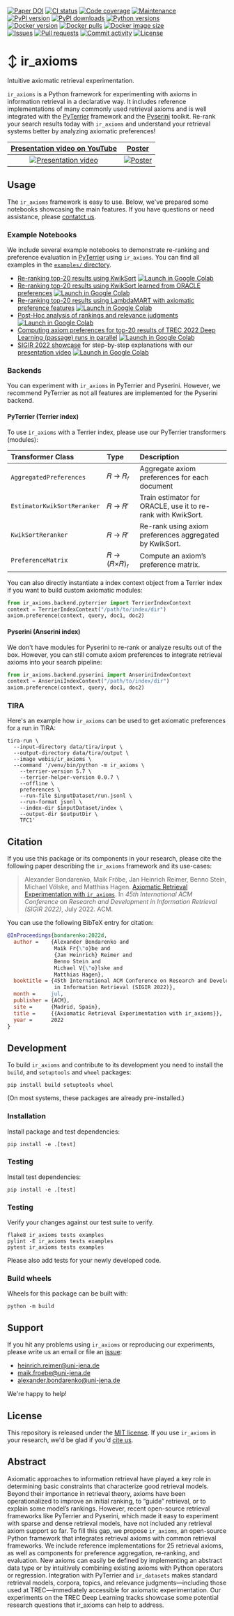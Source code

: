 [![Paper DOI](https://img.shields.io/badge/DOI-10.1145%2F3477495.3531743-blue?style=flat-square)](https://doi.org/10.1145/3477495.3531743)
[![CI status](https://img.shields.io/github/actions/workflow/status/webis-de/ir_axioms/ci.yml?branch=main&style=flat-square)](https://github.com/webis-de/ir_axioms/actions/workflows/ci.yml)
[![Code coverage](https://img.shields.io/codecov/c/github/webis-de/ir_axioms?style=flat-square)](https://codecov.io/github/webis-de/ir_axioms/)
[![Maintenance](https://img.shields.io/maintenance/yes/2023?style=flat-square)](https://github.com/webis-de/ir_axioms/graphs/contributors)  
[![PyPI version](https://img.shields.io/pypi/v/ir_axioms?style=flat-square)](https://pypi.org/project/ir_axioms/)
[![PyPI downloads](https://img.shields.io/pypi/dm/ir_axioms?style=flat-square)](https://pypi.org/project/ir_axioms/)
[![Python versions](https://img.shields.io/pypi/pyversions/ir_axioms?style=flat-square)](https://pypi.org/project/ir_axioms/)  
[![Docker version](https://img.shields.io/docker/v/webis/ir_axioms?style=flat-square&label=docker
)](https://hub.docker.com/repository/docker/webis/ir_axioms)
[![Docker pulls](https://img.shields.io/docker/pulls/webis/ir_axioms?style=flat-square&label=pulls)](https://hub.docker.com/repository/docker/webis/ir_axioms)
[![Docker image size](https://img.shields.io/docker/image-size/webis/ir_axioms?style=flat-square)](https://hub.docker.com/repository/docker/webis/ir_axioms)  
[![Issues](https://img.shields.io/github/issues/webis-de/ir_axioms?style=flat-square)](https://github.com/webis-de/ir_axioms/issues)
[![Pull requests](https://img.shields.io/github/issues-pr/webis-de/ir_axioms?style=flat-square)](https://github.com/webis-de/ir_axioms/pulls)
[![Commit activity](https://img.shields.io/github/commit-activity/m/webis-de/ir_axioms?style=flat-square)](https://github.com/webis-de/ir_axioms/commits)
[![License](https://img.shields.io/github/license/webis-de/ir_axioms?style=flat-square)](LICENSE)

# ↕️ ir_axioms

Intuitive axiomatic retrieval experimentation.

`ir_axioms` is a Python framework for experimenting with axioms in information retrieval in a declarative way. 
It includes reference implementations of many commonly used retrieval axioms and is well integrated with the [PyTerrier](https://github.com/terrier-org/pyterrier) framework and the [Pyserini](https://github.com/castorini/pyserini) toolkit.
Re-rank your search results today with `ir_axioms` and understand your retrieval systems better by analyzing
axiomatic preferences!

|            [Presentation video on YouTube](https://youtu.be/hZtWw805TBg)             |                  [Poster](https://webis.de/downloads/publications/posters/bondarenko_2022d.pdf)                   |
|:------------------------------------------------------------------------------------:|:-----------------------------------------------------------------------------------------------------------------:|
| [![Presentation video](documentation/video-cover.png)](https://youtu.be/hZtWw805TBg) | [![Poster](documentation/poster-cover.png)](https://webis.de/downloads/publications/posters/bondarenko_2022d.pdf) |

## Usage

The `ir_axioms` framework is easy to use. Below, we've prepared some notebooks showcasing the main features.
If you have questions or need assistance, please [contatct us](#support).

### Example Notebooks

We include several example notebooks to demonstrate re-ranking and preference evaluation in [PyTerrier](https://github.com/terrier-org/pyterrier) using `ir_axioms`.
You can find all examples in the [`examples/` directory](examples).

- [Re-ranking top-20 results using KwikSort](examples/pyterrier_kwiksort.ipynb)
  [![Launch in Google Colab](https://img.shields.io/badge/open%20in-colab-informational?style=flat-square)](https://colab.research.google.com/github/webis-de/ir_axioms/blob/main/examples/pyterrier_kwiksort.ipynb)
- [Re-ranking top-20 results using KwikSort learned from ORACLE preferences](examples/pyterrier_kwiksort_learned.ipynb)
  [![Launch in Google Colab](https://img.shields.io/badge/open%20in-colab-informational?style=flat-square)](https://colab.research.google.com/github/webis-de/ir_axioms/blob/main/examples/pyterrier_kwiksort_learned.ipynb)
- [Re-ranking top-20 results using LambdaMART with axiomatic preference features](examples/pyterrier_ltr_features.ipynb)
  [![Launch in Google Colab](https://img.shields.io/badge/open%20in-colab-informational?style=flat-square)](https://colab.research.google.com/github/webis-de/ir_axioms/blob/main/examples/pyterrier_ltr_features.ipynb)
- [Post-Hoc analysis of rankings and relevance judgments](examples/pyterrier_post_hoc_analysis_of_runs_and_qrels.ipynb)
  [![Launch in Google Colab](https://img.shields.io/badge/open%20in-colab-informational?style=flat-square)](https://colab.research.google.com/github/webis-de/ir_axioms/blob/main/examples/pyterrier_post_hoc_analysis_of_runs_and_qrels.ipynb)
- [Computing axiom preferences for top-20 results of TREC 2022 Deep Learning (passage) runs in parallel](examples/pyterrier_preferences_parallel.ipynb)
  [![Launch in Google Colab](https://img.shields.io/badge/open%20in-colab-informational?style=flat-square)](https://colab.research.google.com/github/webis-de/ir_axioms/blob/main/examples/pyterrier_preferences_parallel.ipynb)
- [SIGIR 2022 showcase](examples/sigir2022_showcase.ipynb) for step-by-step explanations with our [presentation video](https://youtu.be/hZtWw805TBg)
  [![Launch in Google Colab](https://img.shields.io/badge/open%20in-colab-informational?style=flat-square)](https://colab.research.google.com/github/webis-de/ir_axioms/blob/main/examples/sigir2022_showcase.ipynb)

### Backends

You can experiment with `ir_axioms` in PyTerrier and Pyserini.
However, we recommend PyTerrier as not all features are implemented for the Pyserini backend.

#### PyTerrier (Terrier index)

To use `ir_axioms` with a Terrier index, please use our PyTerrier transformers (modules):

| Transformer Class           | Type                      | Description                                                  |
|:----------------------------|:--------------------------|:-------------------------------------------------------------|
| `AggregatedPreferences`     | 𝑅 → 𝑅<sub>𝑓</sub>      | Aggregate axiom preferences for each document                |
| `EstimatorKwikSortReranker` | 𝑅 → 𝑅′                  | Train estimator for ORACLE, use it to re-rank with KwikSort. |
| `KwikSortReranker`          | 𝑅 → 𝑅′                  | Re-rank using axiom preferences aggregated by KwikSort.      |
| `PreferenceMatrix`          | 𝑅 → (𝑅×𝑅)<sub>𝑓</sub> | Compute an axiom’s preference matrix.                        |

You can also directly instantiate a index context object from a Terrier index if you want to build custom axiomatic modules:

```python
from ir_axioms.backend.pyterrier import TerrierIndexContext
context = TerrierIndexContext("/path/to/index/dir")
axiom.preference(context, query, doc1, doc2)
```

#### Pyserini (Anserini index)

We don't have modules for Pyserini to re-rank or analyze results out of the box.
However, you can still comute axiom preferences to integrate retrieval axioms into your search pipeline:

```python
from ir_axioms.backend.pyserini import AnseriniIndexContext
context = AnseriniIndexContext("/path/to/index/dir")
axiom.preference(context, query, doc1, doc2)
```

### TIRA

Here's an example how `ir_axioms` can be used to get axiomatic preferences for a run in TIRA:

```shell
tira-run \
  --input-directory data/tira/input \
  --output-directory data/tira/output \
  --image webis/ir_axioms \
  --command '/venv/bin/python -m ir_axioms \
    --terrier-version 5.7 \
    --terrier-helper-version 0.0.7 \
    --offline \
    preferences \
    --run-file $inputDataset/run.jsonl \
    --run-format jsonl \
    --index-dir $inputDataset/index \
    --output-dir $outputDir \
    TFC1'
```

## Citation

If you use this package or its components in your research, please cite the following paper describing the `ir_axioms`
framework and its use-cases:

> Alexander Bondarenko, Maik Fröbe, Jan Heinrich Reimer, Benno Stein, Michael Völske, and Matthias Hagen. [Axiomatic Retrieval Experimentation with `ir_axioms`](https://webis.de/publications.html?q=ir_axioms#bondarenko_2022d). In _45th International ACM Conference on Research and Development in Information Retrieval (SIGIR 2022)_, July 2022. ACM.

You can use the following BibTeX entry for citation:

```bibtex
@InProceedings{bondarenko:2022d,
  author =    {Alexander Bondarenko and
               Maik Fr{\"o}be and
               {Jan Heinrich} Reimer and
               Benno Stein and
               Michael V{\"o}lske and
               Matthias Hagen},
  booktitle = {45th International ACM Conference on Research and Development
               in Information Retrieval (SIGIR 2022)},
  month =     jul,
  publisher = {ACM},
  site =      {Madrid, Spain},
  title =     {{Axiomatic Retrieval Experimentation with ir_axioms}},
  year =      2022
}
```

## Development

To build `ir_axioms` and contribute to its development you need to install the `build`, and `setuptools` and `wheel` packages:

```shell
pip install build setuptools wheel
```

(On most systems, these packages are already pre-installed.)

### Installation

Install package and test dependencies:

```shell
pip install -e .[test]
```

### Testing

Install test dependencies:

```shell
pip install -e .[test]
```

### Testing

Verify your changes against our test suite to verify.

```shell
flake8 ir_axioms tests examples
pylint -E ir_axioms tests examples
pytest ir_axioms tests examples
```

Please also add tests for your newly developed code.

### Build wheels

Wheels for this package can be built with:

```shell
python -m build
```

## Support

If you hit any problems using `ir_axioms` or reproducing our experiments, please write us an email or file an [issue](https://github.com/webis-de/ir_axioms/issues/new):

- [heinrich.reimer@uni-jena.de](mailto:heinrich.reimer@uni-jena.de)
- [maik.froebe@uni-jena.de](mailto:maik.froebe@uni-jena.de)
- [alexander.bondarenko@uni-jena.de](mailto:alexander.bondarenko@uni-jena.de)

We're happy to help!

## License

This repository is released under the [MIT license](LICENSE). If you use `ir_axioms` in your research, we'd be glad if
you'd [cite us](#citation).

## Abstract
Axiomatic approaches to information retrieval have played a key role in determining basic constraints that characterize good retrieval models. Beyond their importance in retrieval theory, axioms have been operationalized to improve an initial ranking, to “guide” retrieval, or to explain some model’s rankings. However, recent open-source retrieval frameworks like PyTerrier and Pyserini, which made it easy to experiment with sparse and dense retrieval models, have not included any retrieval axiom support so far. To fill this gap, we propose `ir_axioms`, an open-source Python framework that integrates retrieval axioms with common retrieval frameworks. We include reference implementations for 25 retrieval axioms, as well as components for preference aggregation, re-ranking, and evaluation. New axioms can easily be defined by implementing an abstract data type or by intuitively combining existing axioms with Python operators or regression. Integration with PyTerrier and `ir_datasets` makes standard retrieval models, corpora, topics, and relevance judgments—including those used at TREC—immediately accessible for axiomatic experimentation. Our experiments on the TREC Deep Learning tracks showcase some potential research questions that ir_axioms can help to address.
